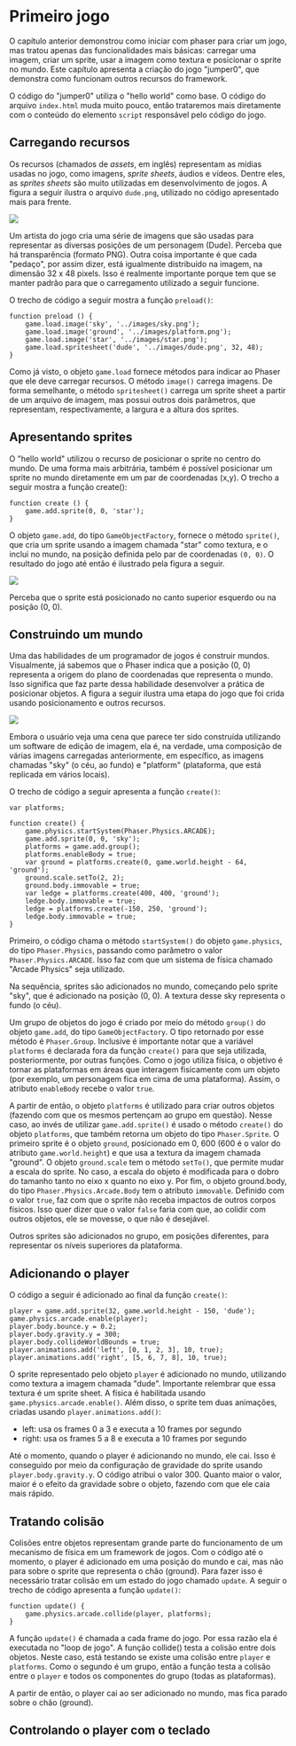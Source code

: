 # Primeiro jogo

O capítulo anterior demonstrou como iniciar com phaser para criar um jogo, mas tratou apenas das funcionalidades mais básicas: carregar uma imagem, criar um sprite, usar a imagem como textura e posicionar o sprite no mundo. Este capítulo apresenta a criação do jogo "jumper0", que demonstra como funcionam outros recursos do framework.

O código do "jumper0" utiliza o "hello world" como base. O código do arquivo `index.html` muda muito pouco, então trataremos mais diretamente com o conteúdo do elemento `script` responsável pelo código do jogo.

## Carregando recursos

Os recursos \(chamados de _assets_, em inglês\) representam as mídias usadas no jogo, como imagens, _sprite sheets_, áudios e vídeos. Dentre eles, as _sprites sheets_ são muito utilizadas em desenvolvimento de jogos. A figura a seguir ilustra o arquivo `dude.png`, utilizado no código apresentado mais para frente.

![](/assets/sprite-sheet-dude.png)

Um artista do jogo cria uma série de imagens que são usadas para representar as diversas posições de um personagem \(Dude\). Perceba que há transparência \(formato PNG\). Outra coisa importante é que cada "pedaço", por assim dizer, está igualmente distribuído na imagem, na dimensão 32 x 48 pixels. Isso é realmente importante porque tem que se manter padrão para que o carregamento utilizado a seguir funcione.

O trecho de código a seguir mostra a função `preload()`:

```
function preload () {
    game.load.image('sky', '../images/sky.png');
    game.load.image('ground', '../images/platform.png');
    game.load.image('star', '../images/star.png');
    game.load.spritesheet('dude', '../images/dude.png', 32, 48);
}
```

Como já visto, o objeto `game.load` fornece métodos para indicar ao Phaser que ele deve carregar recursos. O método `image()` carrega imagens. De forma semelhante, o método `spritesheet()` carrega um sprite sheet a partir de um arquivo de imagem, mas possui outros dois parâmetros, que representam, respectivamente, a largura e a altura dos sprites.

## Apresentando sprites

O "hello world" utilizou o recurso de posicionar o sprite no centro do mundo. De uma forma mais arbitrária, também é possível posicionar um sprite no mundo diretamente em um par de coordenadas \(x,y\). O trecho a seguir mostra a função create\(\):

```
function create () {
    game.add.sprite(0, 0, 'star');
}
```

O objeto `game.add`, do tipo `GameObjectFactory`, fornece o método `sprite()`, que cria um sprite usando a imagem chamada "star" como textura, e o inclui no mundo, na posição definida pelo par de coordenadas `(0, 0)`. O resultado do jogo até então é ilustrado pela figura a seguir.

![](/assets/jumper0-1.png)

Perceba que o sprite está posicionado no canto superior esquerdo ou na posição \(0, 0\).

## Construindo um mundo

Uma das habilidades de um programador de jogos é construir mundos. Visualmente, já sabemos que o Phaser indica que a posição \(0, 0\) representa a origem do plano de coordenadas que representa o mundo. Isso significa que faz parte dessa habilidade desenvolver a prática de posicionar objetos. A figura a seguir ilustra uma etapa do jogo que foi crida usando posicionamento e outros recursos.

![](/assets/jumper0-2.png)

Embora o usuário veja uma cena que parece ter sido construída utilizando um software de edição de imagem, ela é, na verdade, uma composição de várias imagens carregadas anteriormente, em específico, as imagens chamadas "sky" \(o céu, ao fundo\) e "platform" \(plataforma, que está replicada em vários locais\).

O trecho de código a seguir apresenta a função `create()`:

```
var platforms;

function create() {
    game.physics.startSystem(Phaser.Physics.ARCADE);
    game.add.sprite(0, 0, 'sky');
    platforms = game.add.group();
    platforms.enableBody = true;
    var ground = platforms.create(0, game.world.height - 64, 'ground');
    ground.scale.setTo(2, 2);
    ground.body.immovable = true;
    var ledge = platforms.create(400, 400, 'ground');
    ledge.body.immovable = true;
    ledge = platforms.create(-150, 250, 'ground');
    ledge.body.immovable = true;   
}
```

Primeiro, o código chama o método `startSystem()` do objeto `game.physics`, do tipo `Phaser.Physics`, passando como parâmetro o valor `Phaser.Physics.ARCADE`. Isso faz com que um sistema de física chamado "Arcade Physics" seja utilizado.

Na sequência, sprites são adicionados no mundo, começando pelo sprite "sky", que é adicionado na posição \(0, 0\). A textura desse sky representa o fundo \(o céu\).

Um grupo de objetos do jogo é criado por meio do método `group()` do objeto `game.add`, do tipo `GameObjectFactory`. O tipo retornado por esse método é `Phaser.Group`. Inclusive é importante notar que a variável `platforms` é declarada fora da função `create()` para que seja utilizada, posteriormente, por outras funções. Como o jogo utiliza física, o objetivo é tornar as plataformas em áreas que interagem fisicamente com um objeto \(por exemplo, um personagem fica em cima de uma plataforma\). Assim, o atributo `enableBody` recebe o valor `true`.

A partir de então, o objeto `platforms` é utilizado para criar outros objetos \(fazendo com que os mesmos pertençam ao grupo em questão\). Nesse caso, ao invés de utilizar `game.add.sprite()` é usado o método `create()` do objeto `platforms`, que também retorna um objeto do tipo `Phaser.Sprite`. O primeiro sprite é o objeto `ground`, posicionado em 0, 600 \(600 é o valor do atributo `game.world.height`\) e que usa a textura da imagem chamada "ground". O objeto `ground.scale` tem o método `setTo()`, que permite mudar a escala do sprite. No caso, a escala do objeto é modificada para o dobro do tamanho tanto no eixo x quanto no eixo y. Por fim, o objeto ground.body, do tipo `Phaser.Physics.Arcade.Body` tem o atributo `immovable`. Definido com o valor `true`, faz com que o sprite não receba impactos de outros corpos físicos. Isso quer dizer que o valor `false` faria com que, ao colidir com outros objetos, ele se movesse, o que não é desejável.

Outros sprites são adicionados no grupo, em posições diferentes, para representar os níveis superiores da plataforma.

## Adicionando o player

O código a seguir é adicionado ao final da função `create()`:

```
player = game.add.sprite(32, game.world.height - 150, 'dude');
game.physics.arcade.enable(player);
player.body.bounce.y = 0.2;
player.body.gravity.y = 300;
player.body.collideWorldBounds = true;
player.animations.add('left', [0, 1, 2, 3], 10, true);
player.animations.add('right', [5, 6, 7, 8], 10, true);
```

O sprite representado pelo objeto `player` é adicionado no mundo, utilizando como textura a imagem chamada "dude". Importante relembrar que essa textura é um sprite sheet. A física é habilitada usando `game.physics.arcade.enable()`. Além disso, o sprite tem duas animações, criadas usando `player.animations.add()`:

* left: usa os frames 0 a 3 e executa a 10 frames por segundo
* right: usa os frames 5 a 8 e executa a 10 frames por segundo

Até o momento, quando o player é adicionando no mundo, ele cai. Isso é conseguido por meio da configuração de gravidade do sprite usando `player.body.gravity.y`.  O código atribui o valor 300. Quanto maior o valor, maior é o efeito da gravidade sobre o objeto, fazendo com que ele caia mais rápido.

## Tratando colisão

Colisões entre objetos representam grande parte do funcionamento de um mecanismo de física em um framework de jogos. Com o código até o momento, o player é adicionado em uma posição do mundo e cai, mas não para sobre o sprite que representa o chão \(ground\). Para fazer isso é necessário tratar colisão em um estado do jogo chamado `update`. A seguir o trecho de código apresenta a função `update()`:

```
function update() {
    game.physics.arcade.collide(player, platforms);
}
```

A função `update()` é chamada a cada frame do jogo. Por essa razão ela é executada no "loop de jogo". A função collide\(\) testa a colisão entre dois objetos. Neste caso, está testando se existe uma colisão entre `player` e `platforms`. Como o segundo é um grupo, então a função testa a colisão entre o `player` e todos os componentes do grupo \(todas as plataformas\).

A partir de então, o player cai ao ser adicionado no mundo, mas fica parado sobre o chão \(ground\).

## Controlando o player com o teclado



